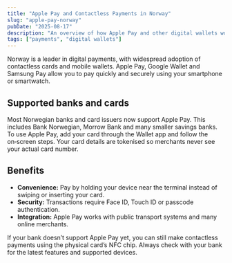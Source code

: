 ```yaml
---
title: "Apple Pay and Contactless Payments in Norway"
slug: "apple-pay-norway"
pubDate: "2025-08-17"
description: "An overview of how Apple Pay and other digital wallets work in Norway and which banks support them."
tags: ["payments", "digital wallets"]
---
```


Norway is a leader in digital payments, with widespread adoption of contactless cards and mobile wallets. Apple Pay, Google Wallet and Samsung Pay allow you to pay quickly and securely using your smartphone or smartwatch.

## Supported banks and cards

Most Norwegian banks and card issuers now support Apple Pay. This includes Bank Norwegian, Morrow Bank and many smaller savings banks. To use Apple Pay, add your card through the Wallet app and follow the on‑screen steps. Your card details are tokenised so merchants never see your actual card number.

## Benefits

* **Convenience:** Pay by holding your device near the terminal instead of swiping or inserting your card.
* **Security:** Transactions require Face ID, Touch ID or passcode authentication.
* **Integration:** Apple Pay works with public transport systems and many online merchants.

If your bank doesn’t support Apple Pay yet, you can still make contactless payments using the physical card’s NFC chip. Always check with your bank for the latest features and supported devices.